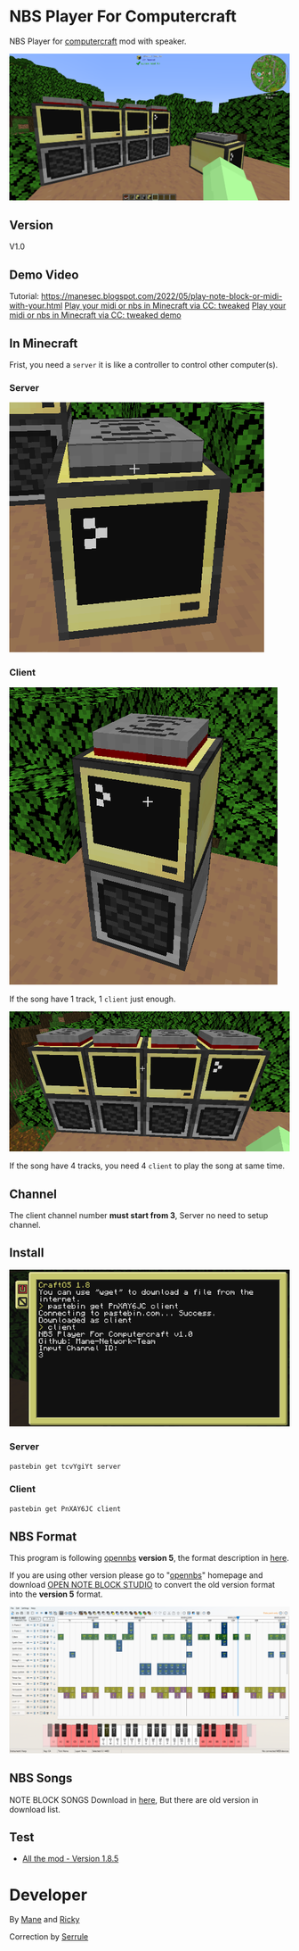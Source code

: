 # NBS Player For Computercraft
NBS Player for [computercraft](https://www.computercraft.info/) mod with speaker.

![Base Image](https://raw.githubusercontent.com/Mane-Network-Team/nbs-player-for-computercraft/main/Picture/1.png)

## Version

V1.0

## Demo Video

Tutorial: https://manesec.blogspot.com/2022/05/play-note-block-or-midi-with-your.html
[Play your midi or nbs in Minecraft via CC: tweaked](https://www.youtube.com/watch?v=P3JGzTIb3T0)
[Play your midi or nbs in Minecraft via CC: tweaked demo](https://www.youtube.com/watch?v=6JXvSlJV7kc)


## In Minecraft

Frist, you need a `server` it is like a controller to control other computer(s).

### Server

![Server](https://raw.githubusercontent.com/Mane-Network-Team/nbs-player-for-computercraft/main/Picture/2.png)

### Client

![one track](https://raw.githubusercontent.com/Mane-Network-Team/nbs-player-for-computercraft/main/Picture/4.png)

If the song have 1 track, 1 `client` just enough.

![3 track](https://raw.githubusercontent.com/Mane-Network-Team/nbs-player-for-computercraft/main/Picture/3.png)

If the song have 4 tracks, you need 4 `client` to play the song at same time.

## Channel

The client channel number **must start from 3**, Server no need to setup channel.

## Install

![](https://raw.githubusercontent.com/Mane-Network-Team/nbs-player-for-computercraft/main/Picture/5.png)

### Server

```bash
pastebin get tcvYgiYt server
```

### Client

```bash
pastebin get PnXAY6JC client
```

## NBS Format

This program is following [opennbs](https://opennbs.org/nbs) **version 5**, the format description in [here](https://opennbs.org/nbs).

If you are using other version please go to "[opennbs](https://opennbs.org/nbs)" homepage and download [OPEN NOTE BLOCK STUDIO](https://opennbs.org/) to convert the old version format into the **version 5** format.

![](https://raw.githubusercontent.com/Mane-Network-Team/nbs-player-for-computercraft/main/Picture/6.png)

## NBS Songs

NOTE BLOCK SONGS Download in [here](https://opennbs.org/songs/), But there are old version in download list.

## Test

+ [All the mod - Version 1.8.5](https://www.curseforge.com/minecraft/modpacks/all-the-mods-6/files/3480517)

# Developer

By [Mane](https://github.com/manesec) and [Ricky](https://github.com/0oRickyo0)

Correction by [Serrule](https://github.com/serrule)

